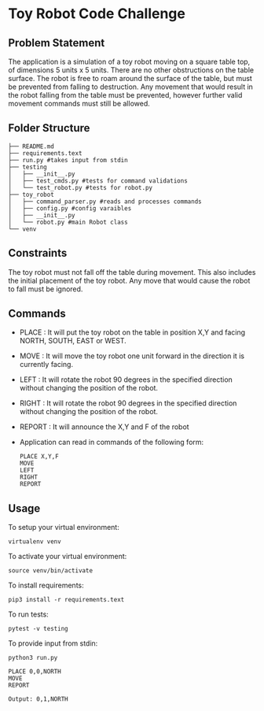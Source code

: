 # Toy Robot Code Challenge

## Problem Statement

The application is a simulation of a toy robot moving on a square table top, of dimensions 5 units x 5 units. There are no
other obstructions on the table surface. The robot is free to roam around the surface of the table, but must be prevented
from falling to destruction. Any movement that would result in the robot falling from the table must be prevented,
however further valid movement commands must still be allowed.

## Folder Structure

    ├── README.md
    ├── requirements.text  
    ├── run.py #takes input from stdin
    ├── testing  
    │   ├── __init__.py
    │   ├── test_cmds.py #tests for command validations
    │   └── test_robot.py #tests for robot.py 
    ├── toy_robot
    │   ├── command_parser.py #reads and processes commands
    │   ├── config.py #config varaibles
    │   ├── __init__.py
    │   └── robot.py #main Robot class
    └── venv

## Constraints

The toy robot must not fall off the table during movement. This also includes the initial placement of the toy robot. Any
move that would cause the robot to fall must be ignored.

## Commands

- PLACE :  It will put the toy robot on the table in position X,Y and facing NORTH, SOUTH, EAST or WEST.

- MOVE : It will move the toy robot one unit forward in the direction it is currently facing.

- LEFT : It will rotate the robot 90 degrees in the specified direction without changing the position of the robot.

- RIGHT : It will rotate the robot 90 degrees in the specified direction without changing the position of the robot.

- REPORT : It will announce the X,Y and F of the robot


- Application can read in commands of the following form:

      PLACE X,Y,F
      MOVE
      LEFT
      RIGHT
      REPORT



## Usage


To setup your virtual environment:

    virtualenv venv

To activate your virtual environment:

    source venv/bin/activate

To install requirements:

    pip3 install -r requirements.text

To run tests:

    pytest -v testing

To provide input from stdin:

    python3 run.py

    PLACE 0,0,NORTH
    MOVE
    REPORT
    
    Output: 0,1,NORTH
